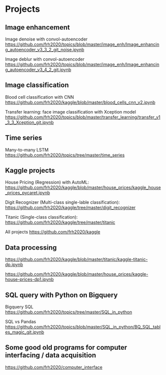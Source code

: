 # Projects

## Image enhancement

Image denoise with convol-autoencoder https://github.com/frh2020/topics/blob/master/image_enh/Image_enhancing_autoencoder_v3_3_2_git_noise.ipynb

Image deblur with convol-autoencoder https://github.com/frh2020/topics/blob/master/image_enh/Image_enhancing_autoencoder_v3_4_2_git.ipynb

## Image classification

Blood cell classification with CNN 
https://github.com/frh2020/kaggle/blob/master/blood_cells_cnn_v2.ipynb

Transfer learning: face image classification with Xception model https://github.com/frh2020/topics/blob/master/transfer_learning/transfer_v1_3_3_Xception_git.ipynb

## Time series

Many-to-many LSTM https://github.com/frh2020/topics/tree/master/time_series

## Kaggle projects 

House Pricing (Regression) with AutoML: https://github.com/frh2020/kaggle/blob/master/house_prices/kaggle_house_prices_pycaret.ipynb

Digit Recognizer (Multi-class single-lable classification): https://github.com/frh2020/kaggle/tree/master/digit_recognizer

Titanic (Single-class classification): https://github.com/frh2020/kaggle/tree/master/titanic

All projects https://github.com/frh2020/kaggle

## Data processing

https://github.com/frh2020/kaggle/blob/master/titanic/kaggle-titanic-dp.ipynb

https://github.com/frh2020/kaggle/blob/master/house_prices/kaggle-house-prices-dp1.ipynb

## SQL query with Python on Bigquery

Bigquery SQL https://github.com/frh2020/topics/tree/master/SQL_in_python

SQL vs Pandas https://github.com/frh2020/topics/blob/master/SQL_in_python/BQ_SQL_tables_magic_git.ipynb

## Some good old programs for computer interfacing / data acquisition

https://github.com/frh2020/computer_interface
